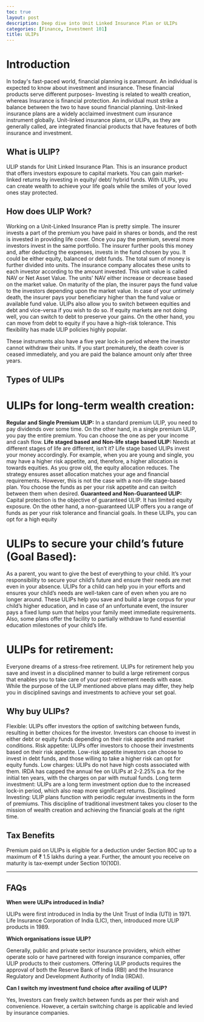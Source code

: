 ```yaml
---
toc: true
layout: post
description: Deep dive into Unit Linked Insurance Plan or ULIPs
categories: [Finance, Investment 101]
title: ULIPs
---
```


# Introduction

In today's fast-paced world, financial planning is paramount. An individual is expected to know about investment and insurance. These financial products serve different purposes- Investing is related to wealth creation, whereas Insurance is financial protection. An individual must strike a balance between the two to have sound financial planning. Unit-linked insurance plans are a widely acclaimed investment cum insurance instrument globally. Unit-linked insurance plans, or ULIPs, as they are generally called, are integrated financial products that have features of both insurance and investment.

## What is ULIP?

ULIP stands for Unit Linked Insurance Plan. This is an insurance product that offers investors exposure to capital markets. You can gain market-linked returns by investing in equity/ debt/ hybrid funds. With ULIPs, you can create wealth to achieve your life goals while the smiles of your loved ones stay protected.

## How does ULIP Work?

Working on a Unit-Linked Insurance Plan is pretty simple. The insurer invests a part of the premium you have paid in shares or bonds, and the rest is invested in providing life cover. Once you pay the premium, several more investors invest in the same portfolio. The insurer further pools this money and, after deducting the expenses, invests in the fund chosen by you. It could be either equity, balanced or debt funds. The total sum of money is further divided into units. The insurance company allocates these units to each investor according to the amount invested. This unit value is called NAV or Net Asset Value. The units' NAV either increase or decrease based on the market value. On maturity of the plan, the insurer pays the fund value to the investors depending upon the market value. In case of your untimely death, the insurer pays your beneficiary higher than the fund value or available fund value. ULIPs also allow you to switch between equities and debt and vice-versa if you wish to do so. If equity markets are not doing well, you can switch to debt to preserve your gains. On the other hand, you can move from debt to equity if you have a high-risk tolerance. This flexibility has made ULIP policies highly popular.

These instruments also have a five year lock-in period where the investor cannot withdraw their units. If you start prematurely, the death cover is ceased immediately, and you are paid the balance amount only after three years.

## Types of ULIPs

# ULIPs for long-term wealth creation:

**Regular and Single Premium ULIP:** In a standard premium ULIP, you need to pay dividends over some time. On the other hand, in a single premium ULIP, you pay the entire premium. You can choose the one as per your income and cash flow.
**Life staged based and Non-life stage based ULIP:** Needs at different stages of life are different, isn’t it? Life stage based ULIPs invest your money accordingly. For example, when you are young and single, you may have a higher risk appetite, and, therefore, a higher allocation is towards equities. As you grow old, the equity allocation reduces. The strategy ensures asset allocation matches your age and financial requirements. However, this is not the case with a non-life stage-based plan. You choose the funds as per your risk appetite and can switch between them when desired.
**Guaranteed and Non-Guaranteed ULIP:** Capital protection is the objective of guaranteed ULIP. It has limited equity exposure. On the other hand, a non-guaranteed ULIP offers you a range of funds as per your risk tolerance and financial goals. In these ULIPs, you can opt for a high equity 

# ULIPs to secure your child’s future (Goal Based):

As a parent, you want to give the best of everything to your child. It’s your responsibility to secure your child’s future and ensure their needs are met even in your absence. ULIPs for a child can help you in your efforts and ensures your child’s needs are well-taken care of even when you are no longer around. These ULIPs help you save and build a large corpus for your child’s higher education, and in case of an unfortunate event, the insurer pays a fixed lump sum that helps your family meet immediate requirements. Also, some plans offer the facility to partially withdraw to fund essential education milestones of your child’s life.

# ULIPs for retirement:

Everyone dreams of a stress-free retirement. ULIPs for retirement help you save and invest in a disciplined manner to build a large retirement corpus that enables you to take care of your post-retirement needs with ease. While the purpose of the ULIP mentioned above plans may differ, they help you in disciplined savings and investments to achieve your set goal.

## Why buy ULIPs?

Flexible: ULIPs offer investors the option of switching between funds, resulting in better choices for the investor. Investors can choose to invest in either debt or equity funds depending on their risk appetite and market conditions.
Risk appetite: ULIPs offer investors to choose their investments based on their risk appetite. Low-risk appetite investors can choose to invest in debt funds, and those willing to take a higher risk can opt for equity funds.
Low charges: ULIPs do not have high costs associated with them. IRDA has capped the annual fee on ULIPs at 2-2.25% p.a. for the initial ten years, with the charges on par with mutual funds.
Long term investment: ULIPs are a long term investment option due to the increased lock-in period, which also reap more significant returns.
Disciplined Investing: ULIP plans function with periodic regular investments in the form of premiums. This discipline of traditional investment takes you closer to the mission of wealth creation and achieving the financial goals at the right time.

## Tax Benefits
Premium paid on ULIPs is eligible for a deduction under Section 80C up to a maximum of ₹ 1.5 lakhs during a year. Further, the amount you receive on maturity is tax-exempt under Section 10(10D).

---

## FAQs

**When were ULIPs introduced in India?**

ULIPs were first introduced in India by the Unit Trust of India (UTI) in 1971. Life Insurance Corporation of India (LIC), then, introduced more ULIP products in 1989.

**Which organisations issue ULIP?**

Generally, public and private sector insurance providers, which either operate solo or have partnered with foreign insurance companies, offer ULIP products to their customers. Offering ULIP products requires the approval of both the Reserve Bank of India (RBI) and the Insurance Regulatory and Development Authority of India (IRDAI).

**Can I switch my investment fund choice after availing of ULIP?**

Yes, Investors can freely switch between funds as per their wish and convenience. However, a certain switching charge is applicable and levied by insurance companies.